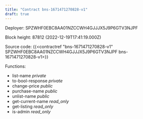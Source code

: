```yaml
---
title: "Contract bns-1671471270828-v1"
draft: true
---
```

Deployer: SPZWHF0EBC8AA01NZCCWH4GJJJX5J9P6GTV3NJPF


 



Block height: 87812 (2022-12-19T17:41:19.000Z)

Source code: {{<contractref "bns-1671471270828-v1" SPZWHF0EBC8AA01NZCCWH4GJJJX5J9P6GTV3NJPF bns-1671471270828-v1>}}

Functions:

* list-name _private_
* to-bool-response _private_
* change-price _public_
* purchase-name _public_
* unlist-name _public_
* get-current-name _read_only_
* get-listing _read_only_
* is-admin _read_only_

